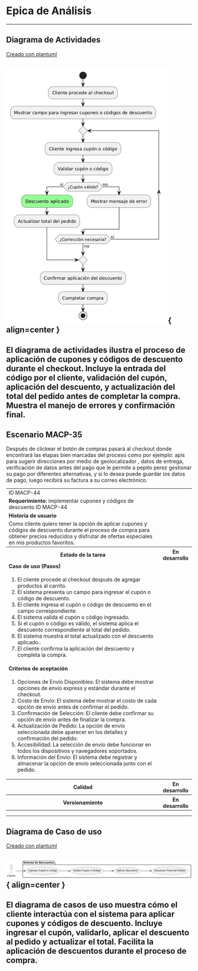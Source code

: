 # Epica de Análisis

------
## Diagrama de Actividades
[Creado con plantuml](https://plantuml.com/es/)

![Image title](./assets/DIAGRAMADEACTIVIDADES/MACP-44.png){ align=center }
---
El diagrama de actividades ilustra el proceso de aplicación de cupones y códigos de descuento durante el checkout. Incluye la entrada del código por el cliente, validación del cupón, aplicación del descuento, y actualización del total del pedido antes de completar la compra. Muestra el manejo de errores y confirmación final.
---

###
###

## Escenario MACP-35
Después de clickear el botón de compras pasará al checkout donde encontrará las etapas bien marcadas del proceso como por ejemplo: apis para sugerir direcciones por medio de geolocalizador , datos de entrega, verificación de datos antes del pago que le permite a pepito perez gestionar su pago por diferentes alternativas, y si lo desea puede guardar los datos de pago, luego recibirá su factura a su  correo electrónico.

<table id="customers">
  <tr class="idtext principal">
    <td>ID MACP-44</td>
  </tr>
  <tr class="single text">
    <td><strong>Requerimiento</strong>: implementar cupones y códigos de descuento ID MACP-44</td>
  </tr>
  <tr class="single gray">
    <td><strong>Historia de usuario</strong></td>
  </tr>
  <tr class="single text">
    <td>Como cliente quiero tener la opción de aplicar cupones y códigos de descuento durante el proceso de compra para obtener precios reducidos y disfrutar de ofertas especiales en mis productos favoritos.</td>
  </tr>
  <tr class="duo">
    <th class="gray"><strong>Estado de la tarea</strong></th>
    <th>En desarrollo</th>
  </tr>
  <tr class="single gray">
    <td><strong>Caso de uso (Pasos)</strong></td>
  </tr>
  <tr class="single text">
    <td>
        <ol>
            <li>El cliente procede al checkout después de agregar productos al carrito.</li>
            <li>El sistema presenta un campo para ingresar el cupón o código de descuento.</li>
            <li>El cliente ingresa el cupón o código de descuento en el campo correspondiente.</li>
            <li>El sistema valida el cupón o código ingresado.</li>
            <li>Si el cupón o código es válido, el sistema aplica el descuento correspondiente al total del pedido.</li>
            <li>El sistema muestra el total actualizado con el descuento aplicado..</li>
            <li>El cliente confirma la aplicación del descuento y completa la compra.</li>
        </ol>
    </td>
  </tr>
  <tr class="single gray">
    <td><strong>Criterios de aceptación</strong></td>
  </tr>
  <tr class="single text">
    <td>
        <ol>
            <li>Opciones de Envío Disponibles: El sistema debe mostrar opciones de envío express y estándar durante el checkout.</li>
            <li>Costo de Envío: El sistema debe mostrar el costo de cada opción de envío antes de confirmar el pedido.</li>
            <li>Confirmación de Selección: El cliente debe confirmar su opción de envío antes de finalizar la compra.</li>
            <li>Actualización de Pedido: La opción de envío seleccionada debe aparecer en los detalles y confirmación del pedido.</li>
            <li>Accesibilidad: La selección de envío debe funcionar en todos los dispositivos y navegadores soportados.</li>
            <li>Información del Envío: El sistema debe registrar y almacenar la opción de envío seleccionada junto con el pedido.</li>            
        </ol>
    </td>
  </tr>
 <tr class="duo">
    <th class="gray"><strong>Calidad</strong></th>
    <th>En desarrollo</th>
  </tr>
  <tr class="duo">
    <th class="gray"><strong>Versionamiento</strong></th>
    <th>En desarrollo</th>
  </tr>
</table>



---
## Diagrama de Caso de uso
[Creado con plantuml](https://plantuml.com/es/)

![Image title](./assets/DIAGRADEUSOS/MACP-44.png){ align=center }
---
El diagrama de casos de uso muestra cómo el cliente interactúa con el sistema para aplicar cupones y códigos de descuento. Incluye ingresar el cupón, validarlo, aplicar el descuento al pedido y actualizar el total. Facilita la aplicación de descuentos durante el proceso de compra.
---
